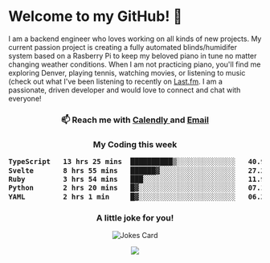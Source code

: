 <h1> Welcome to my GitHub! 👋 </h1>


  I am a backend engineer who loves working on all kinds of new projects. My current passion project is creating a fully automated blinds/humidifer system based on a Rasberry Pi to keep my beloved piano in tune no matter changing weather conditions. When I am not practicing piano, you'll find me exploring Denver, playing tennis, watching movies, or listening to music (check out what I've been listening to recently on [Last.fm](https://www.last.fm/user/mballa000). I am a passionate, driven developer and would love to connect and chat with everyone!

<h3 align = "center"> 📫 Reach me with <a href = "https://calendly.com/msbrandt00/30min"> Calendly </a> and <a href="mailto:msbrandt00@gmail.com">Email</a> 
 </h3>


 
<div align = "center"
[![Anurag's GitHub stats](https://github-readme-stats.vercel.app/api?username=mbrandt00)](https://github.com/anuraghazra/github-readme-stats)
          </div>
<h3 align="center">
  My Coding this week
<!--START_SECTION:waka-->

```txt
TypeScript   13 hrs 25 mins  ██████████▒░░░░░░░░░░░░░░   40.97 %
Svelte       8 hrs 55 mins   ██████▓░░░░░░░░░░░░░░░░░░   27.25 %
Ruby         3 hrs 54 mins   ███░░░░░░░░░░░░░░░░░░░░░░   11.92 %
Python       2 hrs 20 mins   █▓░░░░░░░░░░░░░░░░░░░░░░░   07.14 %
YAML         2 hrs 1 min     █▓░░░░░░░░░░░░░░░░░░░░░░░   06.20 %
```

<!--END_SECTION:waka-->

### A little joke for you!

![Jokes Card](https://readme-jokes.vercel.app/api?hideBorder)

<a href="https://www.linkedin.com/in/mbrandt00/"><img src="https://img.shields.io/badge/linkedin-%230077B5.svg?&style=for-the-badge&logo=linkedin&logoColor=white" /></a>
